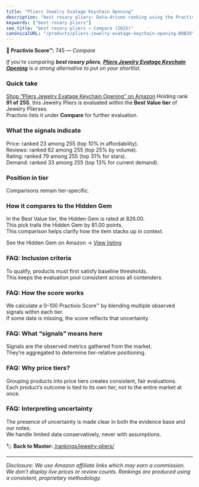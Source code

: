 ```yaml
---
title: "Pliers Jewelry Evatage Keychain Opening"
description: "best rosary pliers: Data-driven ranking using the Practivio Score™. Positioned by quality, value, demand, findability, momentum."
keywords: ["best rosary pliers"]
seo_title: "best rosary pliers — Compare (2025)"
canonicalURL: "/products/pliers-jewelry-evatage-keychain-opening-B0B3XYZGF5/"
---
```


**🛒 Practivio Score™:** 745 — _Compare_


*If you're comparing **best rosary pliers**, **[Pliers Jewelry Evatage Keychain Opening](https://www.amazon.com/dp/B0B3XYZGF5?tag=practivio-20)** is a strong alternative to put on your shortlist.*
### Quick take
[Shop “Pliers Jewelry Evatage Keychain Opening” on Amazon](https://www.amazon.com/dp/B0B3XYZGF5?tag=practivio-20)
Holding rank **91 of 255**, this Jewelry Pliers is evaluated within the **Best Value tier** of Jewelry Plierses.  
Practivio lists it under **Compare** for further evaluation.

### What the signals indicate
Price: ranked 23 among 255 (top 10% in affordability).  
Reviews: ranked 62 among 255 (top 25% by volume).  
Rating: ranked 79 among 255 (top 31% for stars).  
Demand: ranked 33 among 255 (top 13% for current demand).

### Position in tier
Comparisons remain tier-specific.

### How it compares to the Hidden Gem
In the Best Value tier, the Hidden Gem is rated at 826.00.  
This pick trails the Hidden Gem by 81.00 points.  
This comparison helps clarify how the item stacks up in context.  

See the Hidden Gem on Amazon → [View listing](https://www.amazon.com/dp/B07C5PM8L4?tag=practivio-20)

### FAQ: Inclusion criteria
To qualify, products must first satisfy baseline thresholds.  
This keeps the evaluation pool consistent across all contenders.

### FAQ: How the score works
We calculate a 0–100 Practivio Score™ by blending multiple observed signals within each tier.  
If some data is missing, the score reflects that uncertainty.

### FAQ: What “signals” means here
Signals are the observed metrics gathered from the market.  
They’re aggregated to determine tier-relative positioning.

### FAQ: Why price tiers?
Grouping products into price tiers creates consistent, fair evaluations.  
Each product’s outcome is tied to its own tier, not to the entire market at once.

### FAQ: Interpreting uncertainty
The presence of uncertainty is made clear in both the evidence base and our notes.  
We handle limited data conservatively, never with assumptions.

<!-- Missing template for Compare/CompareWithinPriceClass -->


🏷️ **Back to Master:** [/rankings/jewelry-pliers/](/rankings/jewelry-pliers/)

---
_Disclosure: We use Amazon affiliate links which may earn a commission. We don’t display live prices or review counts. Rankings are produced using a consistent, proprietary methodology._
